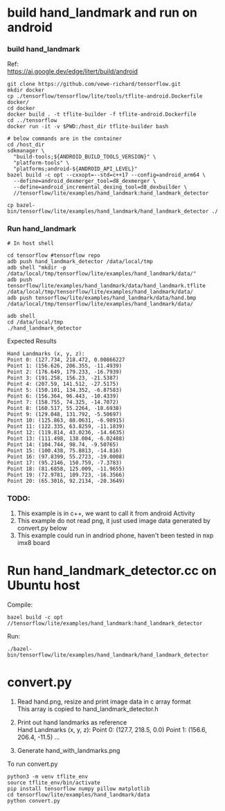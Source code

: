 # build hand_landmark and run on android
### build hand_landmark
Ref:  
https://ai.google.dev/edge/litert/build/android

```
git clone https://github.com/vewe-richard/tensorflow.git
mkdir docker
cp ./tensorflow/tensorflow/lite/tools/tflite-android.Dockerfile docker/
cd docker
docker build . -t tflite-builder -f tflite-android.Dockerfile
cd ../tensorflow
docker run -it -v $PWD:/host_dir tflite-builder bash

# below commands are in the container
cd /host_dir
sdkmanager \
  "build-tools;${ANDROID_BUILD_TOOLS_VERSION}" \
  "platform-tools" \
  "platforms;android-${ANDROID_API_LEVEL}"
bazel build -c opt --cxxopt=--std=c++17 --config=android_arm64 \
  --define=android_dexmerger_tool=d8_dexmerger \
  --define=android_incremental_dexing_tool=d8_dexbuilder \
  //tensorflow/lite/examples/hand_landmark:hand_landmark_detector 

cp bazel-bin/tensorflow/lite/examples/hand_landmark/hand_landmark_detector ./
```

### Run hand_landmark
```
# In host shell

cd tensorflow #tensorflow repo
adb push hand_landmark_detector /data/local/tmp
adb shell "mkdir -p /data/local/tmp/tensorflow/lite/examples/hand_landmark/data/"
adb push tensorflow/lite/examples/hand_landmark/data/hand_landmark.tflite /data/local/tmp/tensorflow/lite/examples/hand_landmark/data/
adb push tensorflow/lite/examples/hand_landmark/data/hand.bmp /data/local/tmp/tensorflow/lite/examples/hand_landmark/data/

adb shell
cd /data/local/tmp
./hand_landmark_detector
```

Expected Results
```
Hand Landmarks (x, y, z):             
Point 0: (127.734, 218.472, 0.00866227
Point 1: (156.626, 206.355, -11.4939) 
Point 2: (176.649, 179.233, -16.7939) 
Point 3: (191.258, 156.23, -21.5387)  
Point 4: (207.59, 141.512, -27.5175)  
Point 5: (150.101, 134.352, -6.87583) 
Point 6: (156.364, 96.443, -10.4339)  
Point 7: (158.755, 74.325, -14.7072)  
Point 8: (160.517, 55.2264, -18.6938) 
Point 9: (129.048, 131.792, -5.50697) 
Point 10: (125.863, 88.0631, -6.98915)
Point 11: (122.335, 63.8259, -11.1839)
Point 12: (119.814, 43.0236, -14.6635)
Point 13: (111.498, 138.004, -6.02488)
Point 14: (104.744, 98.74, -9.50765)  
Point 15: (100.438, 75.8813, -14.816) 
Point 16: (97.8399, 55.2723, -19.0008)
Point 17: (95.2146, 150.759, -7.3783) 
Point 18: (81.6858, 125.009, -11.9655)
Point 19: (72.9781, 109.723, -16.3566)
Point 20: (65.3016, 92.2134, -20.3649)
```
 
### TODO:
1. This example is in c++, we want to call it from android Activity
2. This example do not read png, it just used image data generated by convert.py below
3. This example could run in andriod phone, haven't been tested in nxp imx8 board
  
# Run hand_landmark_detector.cc on Ubuntu host
Compile:  
```
bazel build -c opt //tensorflow/lite/examples/hand_landmark:hand_landmark_detector
```

Run:   
```
./bazel-bin/tensorflow/lite/examples/hand_landmark/hand_landmark_detector
```

# convert.py
1. Read hand.png, resize and print image data in c array format  
This array is copied to hand_landmark_detector.h

2. Print out hand landmarks as reference  
Hand Landmarks (x, y, z):
Point 0: (127.7, 218.5, 0.0)
Point 1: (156.6, 206.4, -11.5)
...

3. Generate hand_with_landmarks.png

To run convert.py
```
python3 -m venv tflite_env
source tflite_env/bin/activate
pip install tensorflow numpy pillow matplotlib
cd tensorflow/lite/examples/hand_landmark/data
python convert.py
```


